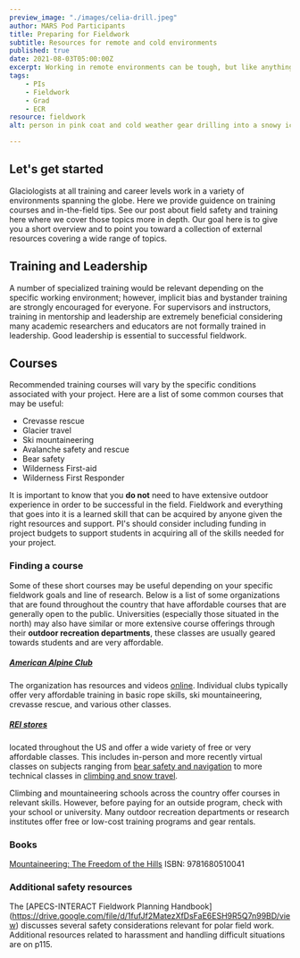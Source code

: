 ```yaml
---
preview_image: "./images/celia-drill.jpeg"
author: MARS Pod Participants
title: Preparing for Fieldwork
subtitle: Resources for remote and cold environments
published: true
date: 2021-08-03T05:00:00Z
excerpt: Working in remote environments can be tough, but like anything else it is a learned skill that anyone can acquire with the right training and preparation. Here are some resources to guide you in preparing for the field. 
tags: 
    - PIs
    - Fieldwork
    - Grad
    - ECR
resource: fieldwork
alt: person in pink coat and cold weather gear drilling into a snowy ice surface with blue skies overhead.

---
```

## Let's get started

Glaciologists at all training and career levels work in a variety of environments spanning the globe. Here we provide guidence on training courses and in-the-field tips. See our post about field safety and training here where we cover those topics more in depth. Our goal here is to give you a short overview and to point you toward a collection of external resources covering a wide range of topics.

## Training and Leadership

A number of specialized training would be relevant depending on the specific working environment; however, implicit bias and bystander training are strongly encouraged for everyone. For supervisors and instructors, training in mentorship and leadership are extremely beneficial considering many academic researchers and educators are not formally trained in leadership. Good leadership is essential to successful fieldwork.

## Courses

Recommended training courses will vary by the specific conditions associated with your project. Here are a list of some common courses that may be useful:

- Crevasse rescue
- Glacier travel
- Ski mountaineering
- Avalanche safety and rescue
- Bear safety
- Wilderness First-aid
- Wilderness First Responder

It is important to know that you **do not** need to have extensive outdoor experience in order to be successful in the field. Fieldwork and everything that goes into it is a learned skill that can be acquired by anyone given the right resources and support. PI's should consider including funding in project budgets to support students in acquiring all of the skills needed for your project.

### Finding a course

Some of these short courses may be useful depending on your specific fieldwork goals and line of research. Below is a list of some organizations that are found throughout the country that have affordable courses that are generally open to the public. Universities (especially those situated in the north) may also have similar or more extensive course offerings through their **outdoor recreation departments**, these classes are usually geared towards students and are very affordable.

##### [American Alpine Club](https://americanalpineclub.org/)

The organization has resources and videos [online](https://americanalpineclub.org/education). 
Individual clubs typically offer very affordable training in basic rope skills, ski mountaineering, crevasse rescue, and various other classes.  

##### [REI stores](https://www.rei.com/events)  

located throughout the US and offer a wide variety of free
or very affordable classes. This includes in-person and more recently virtual classes on subjects ranging from [bear safety and navigation](https://www.rei.com/events/a/outdoor-skills) to more technical classes in [climbing and snow travel](https://www.rei.com/events/a/climbing).

Climbing and mountaineering schools across the country offer courses in relevant skills. However, before paying for an outside program, check with your school or university. Many outdoor recreation departments or research institutes offer free or low-cost training programs and gear rentals.

### Books

[Mountaineering: The Freedom of the Hills](https://pyramidbooks.indielite.org/book/9781680510041) ISBN: 9781680510041


### Additional safety resources

The [APECS-INTERACT Fieldwork Planning Handbook] (https://drive.google.com/file/d/1fufJf2MatezXfDsFaE6ESH9R5Q7n99BD/view) discusses several safety considerations relevant for polar field work.  Additional resources related to harassment and handling difficult situations are on p115.
